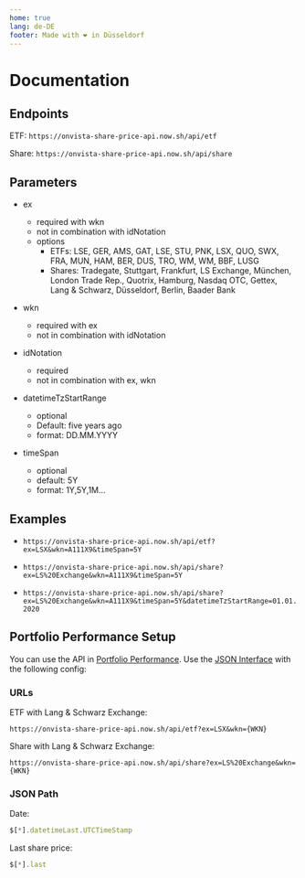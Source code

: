 ```yaml
---
home: true
lang: de-DE
footer: Made with ❤️ in Düsseldorf
---
```


# Documentation

## Endpoints

ETF: ``` https://onvista-share-price-api.now.sh/api/etf ```

Share: ``` https://onvista-share-price-api.now.sh/api/share ```

## Parameters

* ex
  * required with wkn
  * not in combination with idNotation
  * options
    * ETFs: LSE, GER, AMS, GAT, LSE, STU, PNK, LSX, QUO, SWX, FRA, MUN, HAM, BER, DUS, TRO, WM, WM, BBF, LUSG
    * Shares: Tradegate, Stuttgart, Frankfurt, LS Exchange, München, London Trade Rep., Quotrix, Hamburg, Nasdaq OTC, Gettex, Lang &amp; Schwarz, Düsseldorf, Berlin, Baader Bank

* wkn
  * required with ex
  * not in combination with idNotation
* idNotation
  * required
  * not in combination with ex, wkn
* datetimeTzStartRange
  * optional
  * Default: five years ago
  * format: DD.MM.YYYY
* timeSpan
  * optional
  * default: 5Y
  * format: 1Y,5Y,1M...

## Examples

* ``` https://onvista-share-price-api.now.sh/api/etf?ex=LSX&wkn=A111X9&timeSpan=5Y ```

* ``` https://onvista-share-price-api.now.sh/api/share?ex=LS%20Exchange&wkn=A111X9&timeSpan=5Y ```

* ``` https://onvista-share-price-api.now.sh/api/share?ex=LS%20Exchange&wkn=A111X9&timeSpan=5Y&datetimeTzStartRange=01.01.2020 ```

## Portfolio Performance Setup

You can use the API in [Portfolio Performance](https://www.portfolio-performance.info/). Use the [JSON Interface](https://help.portfolio-performance.info/kursdaten_laden/#json) with the following config:

### URLs

ETF with Lang & Schwarz Exchange:

``` https://onvista-share-price-api.now.sh/api/etf?ex=LSX&wkn={WKN} ```

Share with Lang & Schwarz Exchange:

``` https://onvista-share-price-api.now.sh/api/share?ex=LS%20Exchange&wkn={WKN} ```

### JSON Path

Date:

```js
$[*].datetimeLast.UTCTimeStamp
```

Last share price:

```js
$[*].last
```

